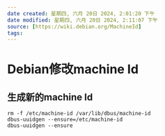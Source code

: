 ```yaml
---
date created: 星期四, 六月 20日 2024, 2:01:20 下午
date modified: 星期四, 六月 20日 2024, 2:11:07 下午
source: [https://wiki.debian.org/MachineId]
tags: 
---
```


# Debian修改machine Id

## 生成新的machine Id

```shell
rm -f /etc/machine-id /var/lib/dbus/machine-id
dbus-uuidgen --ensure=/etc/machine-id
dbus-uuidgen --ensure
```